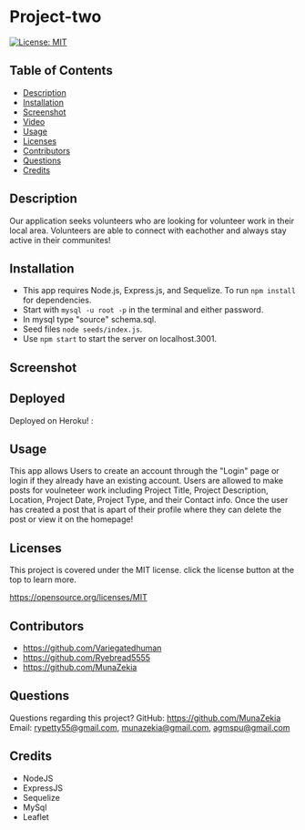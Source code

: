 # Project-two

[![License: MIT](https://img.shields.io/badge/License-MIT-yellow.svg)](https://opensource.org/licenses/MIT)

## Table of Contents

- [Description](#description)
- [Installation](#installation)
- [Screenshot](#screenshot)
- [Video](#video)
- [Usage](#usage)
- [Licenses](#license)
- [Contributors](#contributors)
- [Questions](#questions)
- [Credits](#credits)

## Description

Our application seeks volunteers who are looking for volunteer work in their local area. Volunteers are able to connect with eachother and always stay active in their communites!

## Installation

- This app requires Node.js, Express.js, and Sequelize. To run `npm install` for dependencies.
- Start with `mysql -u root -p` in the terminal and either password.
- In mysql type "source" schema.sql.
- Seed files `node seeds/index.js`.
- Use `npm start` to start the server on localhost.3001.

## Screenshot

## Deployed

Deployed on Heroku! :

## Usage

This app allows Users to create an account through the "Login" page or login if they already have an existing account. Users are allowed to make posts for voulneteer work including Project Title, Project Description, Location, Project Date, Project Type, and their Contact info. Once the user has created a post that is apart of their profile where they can delete the post or view it on the homepage!

## Licenses

This project is covered under the MIT license. click the license button at the top to learn more.

https://opensource.org/licenses/MIT

## Contributors

- https://github.com/Variegatedhuman
- https://github.com/Ryebread5555
- https://github.com/MunaZekia

## Questions

Questions regarding this project?
GitHub: https://github.com/MunaZekia
Email: rypetty55@gmail.com, munazekia@gmail.com, agmspu@gmail.com

## Credits

- NodeJS
- ExpressJS
- Sequelize
- MySql
- Leaflet

